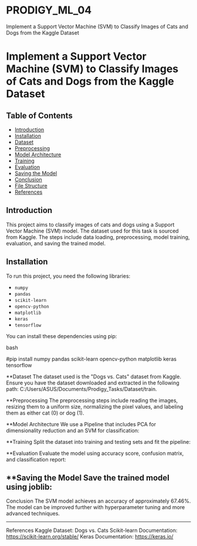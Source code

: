 # PRODIGY_ML_04
Implement a Support Vector Machine (SVM) to Classify Images of Cats and Dogs from the Kaggle Dataset



# Implement a Support Vector Machine (SVM) to Classify Images of Cats and Dogs from the Kaggle Dataset

## Table of Contents
- [Introduction](#introduction)
- [Installation](#installation)
- [Dataset](#dataset)
- [Preprocessing](#preprocessing)
- [Model Architecture](#model-architecture)
- [Training](#training)
- [Evaluation](#evaluation)
- [Saving the Model](#saving-the-model)
- [Conclusion](#conclusion)
- [File Structure](#file-structure)
- [References](#references)

## Introduction
This project aims to classify images of cats and dogs using a Support Vector Machine (SVM) model. The dataset used for this task is sourced from Kaggle. The steps include data loading, preprocessing, model training, evaluation, and saving the trained model.

## Installation
To run this project, you need the following libraries:

- `numpy`
- `pandas`
- `scikit-learn`
- `opencv-python`
- `matplotlib`
- `keras`
- `tensorflow`

You can install these dependencies using pip:

bash

#pip install numpy pandas scikit-learn opencv-python matplotlib keras tensorflow

**Dataset
The dataset used is the "Dogs vs. Cats" dataset from Kaggle. Ensure you have the dataset downloaded and extracted in the following path: C:/Users/ASUS/Documents/Prodigy_Tasks/Dataset/train.

**Preprocessing
The preprocessing steps include reading the images, resizing them to a uniform size, normalizing the pixel values, and labeling them as either cat (0) or dog (1).

**Model Architecture
We use a Pipeline that includes PCA for dimensionality reduction and an SVM for classification:

**Training
Split the dataset into training and testing sets and fit the pipeline:

**Evaluation
Evaluate the model using accuracy score, confusion matrix, and classification report:

**Saving the Model
Save the trained model using joblib:
------------------------------------------------------------------------------------------
Conclusion
The SVM model achieves an accuracy of approximately 67.46%. The model can be improved further with hyperparameter tuning and more advanced techniques.

***********************************************************
References
Kaggle Dataset: Dogs vs. Cats
Scikit-learn Documentation: https://scikit-learn.org/stable/
Keras Documentation: https://keras.io/

